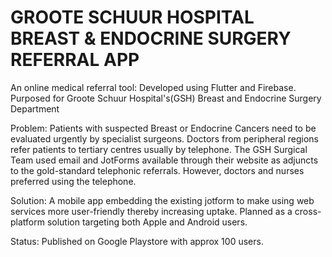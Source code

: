 # GROOTE SCHUUR HOSPITAL BREAST & ENDOCRINE SURGERY REFERRAL APP

An online medical referral tool:
Developed using Flutter and Firebase. Purposed for Groote Schuur Hospital's(GSH) Breast and Endocrine Surgery Department

Problem: Patients with suspected Breast or Endocrine Cancers need to be evaluated urgently by specialist surgeons. Doctors from peripheral regions refer patients to tertiary centres usually by telephone. The GSH Surgical Team used email and JotForms available through their website as adjuncts to the gold-standard telephonic referrals. However, doctors and nurses preferred using the telephone.

Solution: A mobile app embedding the existing jotform to make using web services more user-friendly thereby increasing uptake.
Planned as a cross-platform solution targeting both Apple and Android users. 

Status: Published on Google Playstore with approx 100 users. 
